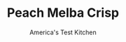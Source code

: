 ---
layout: ../../layouts/MarkdownPostLayout.astro
title: Peach Melba Crisp
author: America's Test Kitchen
pubDate: 2023-03-15
description: "The fruit was soupy. The topping was soggy. And they call this a crisp?"
image_url: https://res.cloudinary.com/hksqkdlah/image/upload/ar_1:1,c_fill,dpr_2.0,f_auto,fl_lossy.progressive.strip_profile,g_faces:auto,q_auto:low,w_344/10163_sfs-peachmelba-27
tags: ["Desserts or Baked Goods","Southern","Fruit","Dessert Pies","Cookbook Collection"]
calories: 2601
protein: 5
carbohydrates: 64
fats: 
fiber: 7
ingredients: ["2 tablespoons, instant tapioca","2 1/2 pounds fresh, peaches, peeled, halved, pitted, and cut into 1/2-inch wedges, or 1 3/4 pounds frozen sliced peaches, thawed","1/4 cup (1 3/4 ounces), granulated sugar","1/8 teaspoon, salt","1 tablespoon, lemon juice","1 teaspoon, vanilla extract","10 ounces (2 cups), raspberries","1/2 cup (2 1/2 ounces), all-purpose flour","1/4 cup packed (1 3/4 ounces), brown sugar","1/4 cup (1 3/4 ounces), granulated sugar","1/4 teaspoon, ground cinnamon","1/4 teaspoon, ground ginger","1/4 teaspoon, salt","6 tablespoons, unsalted butter, cut into 1/2-inch pieces and chilled","1/2 cup (1 1/2 ounces), old-fashioned rolled oats","1/2 cup, pecans, chopped"]
serves: 6
time: "1¼ hours, plus 30 minutes macerating and 30 minutes cooling"
instructions: ["FOR THE FILLING: Grind tapioca in spice grinder to fine powder, about 30 seconds. Gently toss peaches with sugar and salt in bowl and let sit, stirring occasionally, for 30 minutes. Drain peaches through colander set inside bowl; reserve peach juice. Return drained peaches to original bowl and toss with 2 tablespoons reserved peach juice, ground tapioca, lemon juice, and vanilla. Transfer to 8-inch square baking dish and press gently into even layer. Top peaches with raspberries.","FOR THE TOPPING: While peaches are macerating, combine flour, brown sugar, granulated sugar, cinnamon, ginger, and salt in food processor and process until combined, about 15 seconds. Add butter and pulse until mixture resembles wet sand, about 8 pulses. Add oats and pecans and pulse until mixture forms marble-size clumps and no loose flour remains, about 15 pulses. Chill mixture for at least 15 minutes. Adjust oven rack to upper-middle position and heat oven to 400 degrees.","Distribute topping evenly over fruit. Bake until topping is well browned and fruit is bubbling around edges, about 30 minutes, rotating dish halfway through baking. Cool on wire rack for at least 30 minutes. Serve."]
nutrition: ["522 mg Potassium","126 mg Phosphorus","45 mg Calcium","2 mg Iron","61 mg Magnesium","149 mg Sodium","1 mg Zinc","19 g Fat","2 mg Niacin (B3)","6 g Monounsaturated","2 g Polyunsaturated","25 mg Vitamin C","30 mg Cholesterol","8 g Saturated","7 g Fiber","18 µg Folic acid","26 µg Folate (food)","41 g Sugars","10 µg Vitamin K","216 g Water","64 g Carbs","57 µg Folate equivalent (total)","5 g Protein","2 mg Vitamin E","128 µg Vitamin A","433 kcal Energy","22 g Sugars, added","2601 calories"]
notes: "Do not use quick or instant oats in this recipe. Measure the tapioca, which may be sold as “Minute Tapioca,” before grinding it."
---